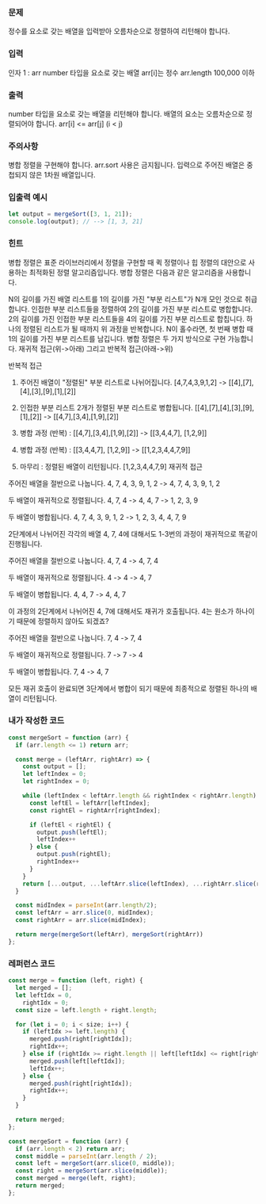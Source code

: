 ### 문제
정수를 요소로 갖는 배열을 입력받아 오름차순으로 정렬하여 리턴해야 합니다.

### 입력
인자 1 : arr
number 타입을 요소로 갖는 배열
arr[i]는 정수
arr.length 100,000 이하

### 출력
number 타입을 요소로 갖는 배열을 리턴해야 합니다.
배열의 요소는 오름차순으로 정렬되어야 합니다.
arr[i] <= arr[j] (i < j)

### 주의사항
병합 정렬을 구현해야 합니다.
arr.sort 사용은 금지됩니다.
입력으로 주어진 배열은 중첩되지 않은 1차원 배열입니다.

### 입출력 예시
```js
let output = mergeSort([3, 1, 21]);
console.log(output); // --> [1, 3, 21]
```

### 힌트
병합 정렬은 표준 라이브러리에서 정렬을 구현할 때 퀵 정렬이나 힙 정렬의 대안으로 사용하는 최적화된 정렬 알고리즘입니다. 병합 정렬은 다음과 같은 알고리즘을 사용합니다.

N의 길이를 가진 배열 리스트를 1의 길이를 가진 "부분 리스트"가 N개 모인 것으로 취급합니다.
인접한 부분 리스트들을 정렬하여 2의 길이를 가진 부분 리스트로 병합합니다.
2의 길이를 가진 인접한 부분 리스트들을 4의 길이를 가진 부분 리스트로 합칩니다.
하나의 정렬된 리스트가 될 때까지 위 과정을 반복합니다.
N이 홀수라면, 첫 번째 병합 때 1의 길이를 가진 부분 리스트를 남깁니다.
병합 정렬은 두 가지 방식으로 구현 가능합니다. 재귀적 접근(위->아래) 그리고 반복적 접근(아래->위)

반복적 접근

1. 주어진 배열이 "정렬된" 부분 리스트로 나뉘어집니다.
[4,7,4,3,9,1,2] -> [[4],[7],[4],[3],[9],[1],[2]]

2. 인접한 부분 리스트 2개가 정렬된 부분 리스트로 병합됩니다.
[[4],[7],[4],[3],[9],[1],[2]] -> [[4,7],[3,4],[1,9],[2]]

2. 병합 과정 (반복) :
[[4,7],[3,4],[1,9],[2]] -> [[3,4,4,7], [1,2,9]]

2. 병합 과정 (반복) :
[[3,4,4,7], [1,2,9]] -> [[1,2,3,4,4,7,9]]

3. 마무리 : 정렬된 배열이 리턴됩니다.
[1,2,3,4,4,7,9]
재귀적 접근

주어진 배열을 절반으로 나눕니다.
4, 7, 4, 3, 9, 1, 2 -> 4, 7, 4, 3, 9, 1, 2

두 배열이 재귀적으로 정렬됩니다.
4, 7, 4 -> 4, 4, 7 -> 1, 2, 3, 9

두 배열이 병합됩니다.
4, 7, 4, 3, 9, 1, 2 -> 1, 2, 3, 4, 4, 7, 9

2단계에서 나뉘어진 각각의 배열 4, 7, 4에 대해서도 1-3번의 과정이 재귀적으로 똑같이 진행됩니다.

주어진 배열을 절반으로 나눕니다.
4, 7, 4 -> 4, 7, 4

두 배열이 재귀적으로 정렬됩니다.
4 -> 4 -> 4, 7

두 배열이 병합됩니다.
4, 4, 7 -> 4, 4, 7

이 과정의 2단계에서 나뉘어진 4, 7에 대해서도 재귀가 호출됩니다.
4는 원소가 하나이기 때문에 정렬하지 않아도 되겠죠?

주어진 배열을 절반으로 나눕니다.
7, 4 -> 7, 4

두 배열이 재귀적으로 정렬됩니다.
7 -> 7 -> 4

두 배열이 병합됩니다.
7, 4 -> 4, 7

모든 재귀 호출이 완료되면 3단계에서 병합이 되기 때문에 최종적으로 정렬된 하나의 배열이 리턴됩니다.

### 내가 작성한 코드
```js
const mergeSort = function (arr) {
  if (arr.length <= 1) return arr;

  const merge = (leftArr, rightArr) => {
    const output = [];
    let leftIndex = 0;
    let rightIndex = 0;

    while (leftIndex < leftArr.length && rightIndex < rightArr.length) {
      const leftEl = leftArr[leftIndex];
      const rightEl = rightArr[rightIndex];

      if (leftEl < rightEl) {
        output.push(leftEl);
        leftIndex++
      } else {
        output.push(rightEl);
        rightIndex++
      }
    }
    return [...output, ...leftArr.slice(leftIndex), ...rightArr.slice(rightIndex)]
  }

  const midIndex = parseInt(arr.length/2);
  const leftArr = arr.slice(0, midIndex);
  const rightArr = arr.slice(midIndex);

  return merge(mergeSort(leftArr), mergeSort(rightArr))
};

```

### 레퍼런스 코드
```js
const merge = function (left, right) {
  let merged = [];
  let leftIdx = 0,
    rightIdx = 0;
  const size = left.length + right.length;

  for (let i = 0; i < size; i++) {
    if (leftIdx >= left.length) {
      merged.push(right[rightIdx]);
      rightIdx++;
    } else if (rightIdx >= right.length || left[leftIdx] <= right[rightIdx]) {
      merged.push(left[leftIdx]);
      leftIdx++;
    } else {
      merged.push(right[rightIdx]);
      rightIdx++;
    }
  }

  return merged;
};

const mergeSort = function (arr) {
  if (arr.length < 2) return arr;
  const middle = parseInt(arr.length / 2);
  const left = mergeSort(arr.slice(0, middle));
  const right = mergeSort(arr.slice(middle));
  const merged = merge(left, right);
  return merged;
};
```